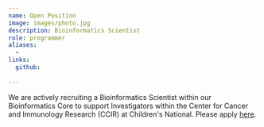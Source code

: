 ```yaml
---
name: Open Position
image: images/photo.jpg
description: Bioinformatics Scientist
role: programmer
aliases:
  - 
links:
  github: 
  
---
```


We are actively recruiting a Bioinformatics Scientist within our Bioinformatics Core to support Investigators within the Center for Cancer and Immunology Research (CCIR) at Children's National.
Please apply [here](https://cnhs.taleo.net/careersection/1/jobdetail.ftl?job=25000205&tz=GMT-04%3A00&tzname=America%2FNew_York).